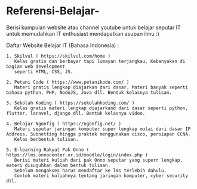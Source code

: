 # Referensi-Belajar-
Berisi kumpulan website atau channel youtube untuk belajar seputar IT untuk memudahkan IT enthusiast mendapatkan asupan ilmu :)

Daftar Website Belajar IT (Bahasa Indonesia) : 

    1. Skilvul ( https://skilvul.com/home ) 
       Kelas gratis dan berbayar tapi lumayan terjangkau. Kebanyakan di bagian web development 
       seperti HTML, CSS, JS. 
       
    2. Petani Code ( https://www.petanikode.com/ )
       Materi gratis lengkap diajarkan dari dasar. Materi banyak seperti bahasa python, PHP, NodeJS, Java dll. Bentuk kelasnya tulisan. 
       
    3. Sekolah Koding ( https://sekolahkoding.com/ )
       Kelas gratis materi lengkap diajarkand dari dasar seperti python, flutter, laravel, django dll. Bentuk kelasnya video. 
       
    4. Belajar Ngonfig ( https://ngonfig.net/ ) 
       Materi seputar jaringan komputer super lengkap mulai dari dasar IP Address, Subnetting hingga praktek menggunakan cisco, persiapan CCNA. 
       Kelas berbentuk tulisan. 
       
    5. E-learning Rakyat Pak Onno ( https://lms.onnocenter.or.id/moodle/login/index.php ) 
       Berisi materi kuliah dari pak Onno seputar yang superr lengkap, materi disuguhkan dalam bentuk tulisan. 
       Sebelum mengakses harus mendaftar ke lms terlebih dahulu. 
       Contoh materi kuliahnya tentang jaringan komputer, cyber security dll. 
